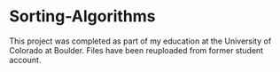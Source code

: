 # Sorting-Algorithms
This project was completed as part of my education at the University of Colorado at Boulder. Files have been reuploaded from former student account.
